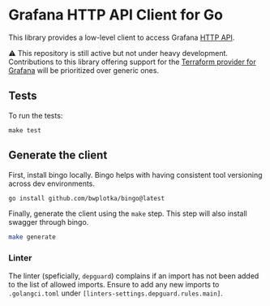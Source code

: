 # Grafana HTTP API Client for Go

This library provides a low-level client to access Grafana [HTTP API](https://grafana.com/docs/grafana/latest/http_api/).

:warning: This repository is still active but not under heavy development.
Contributions to this library offering support for the [Terraform provider for Grafana](https://github.com/grafana/terraform-provider-grafana) will be prioritized over generic ones.

## Tests

To run the tests:

```
make test
```

## Generate the client

First, install bingo locally. Bingo helps with having consistent tool versioning across dev environments.
```bash
go install github.com/bwplotka/bingo@latest
```

Finally, generate the client using the `make` step. This step will also install swagger through bingo.
```bash
make generate
```

### Linter

The linter (speficially, `depguard`) complains if an import has not been added to the list of allowed imports. Ensure to add any new imports to `.golangci.toml` under `[linters-settings.depguard.rules.main]`.
